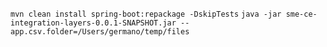 `mvn clean install spring-boot:repackage -DskipTests`
`java -jar sme-ce-integration-layers-0.0.1-SNAPSHOT.jar --app.csv.folder=/Users/germano/temp/files`
